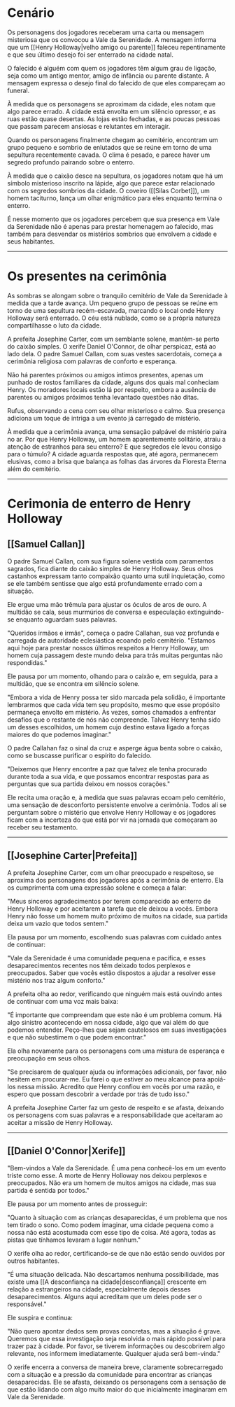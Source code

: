 # Cenário

Os personagens dos jogadores receberam uma carta ou mensagem misteriosa que os convocou a Vale da Serenidade. A mensagem informa que um [[Henry Holloway|velho amigo ou parente]] faleceu repentinamente e que seu último desejo foi ser enterrado na cidade natal.

O falecido é alguém com quem os jogadores têm algum grau de ligação, seja como um antigo mentor, amigo de infância ou parente distante. A mensagem expressa o desejo final do falecido de que eles compareçam ao funeral.

À medida que os personagens se aproximam da cidade, eles notam que algo parece errado. A cidade está envolta em um silêncio opressor, e as ruas estão quase desertas. As lojas estão fechadas, e as poucas pessoas que passam parecem ansiosas e relutantes em interagir.

Quando os personagens finalmente chegam ao cemitério, encontram um grupo pequeno e sombrio de enlutados que se reúne em torno de uma sepultura recentemente cavada. O clima é pesado, e parece haver um segredo profundo pairando sobre o enterro.

À medida que o caixão desce na sepultura, os jogadores notam que há um símbolo misterioso inscrito na lápide, algo que parece estar relacionado com os segredos sombrios da cidade. O coveiro ([[Silas Corbet]]), um homem taciturno, lança um olhar enigmático para eles enquanto termina o enterro.

É nesse momento que os jogadores percebem que sua presença em Vale da Serenidade não é apenas para prestar homenagem ao falecido, mas também para desvendar os mistérios sombrios que envolvem a cidade e seus habitantes.

---
# Os presentes na cerimônia

As sombras se alongam sobre o tranquilo cemitério de Vale da Serenidade à medida que a tarde avança. Um pequeno grupo de pessoas se reúne em torno de uma sepultura recém-escavada, marcando o local onde Henry Holloway será enterrado. O céu está nublado, como se a própria natureza compartilhasse o luto da cidade.

A prefeita Josephine Carter, com um semblante solene, mantém-se perto do caixão simples. O xerife Daniel O'Connor, de olhar perspicaz, está ao lado dela. O padre Samuel Callan, com suas vestes sacerdotais, começa a cerimônia religiosa com palavras de conforto e esperança.

Não há parentes próximos ou amigos íntimos presentes, apenas um punhado de rostos familiares da cidade, alguns dos quais mal conheciam Henry. Os moradores locais estão lá por respeito, embora a ausência de parentes ou amigos próximos tenha levantado questões não ditas.

Rufus, observando a cena com seu olhar misterioso e calmo. Sua presença adiciona um toque de intriga a um evento já carregado de mistério.

À medida que a cerimônia avança, uma sensação palpável de mistério paira no ar. Por que Henry Holloway, um homem aparentemente solitário, atraiu a atenção de estranhos para seu enterro? E que segredos ele levou consigo para o túmulo? A cidade aguarda respostas que, até agora, permanecem elusivas, como a brisa que balança as folhas das árvores da Floresta Eterna além do cemitério.


---

# Cerimonia de enterro de Henry Holloway

## [[Samuel Callan]]

O padre Samuel Callan, com sua figura solene vestida com paramentos sagrados, fica diante do caixão simples de Henry Holloway. Seus olhos castanhos expressam tanto compaixão quanto uma sutil inquietação, como se ele também sentisse que algo está profundamente errado com a situação.

Ele ergue uma mão trêmula para ajustar os óculos de aros de ouro. A multidão se cala, seus murmúrios de conversa e especulação extinguindo-se enquanto aguardam suas palavras.

"Queridos irmãos e irmãs", começa o padre Callahan, sua voz profunda e carregada de autoridade eclesiástica ecoando pelo cemitério. "Estamos aqui hoje para prestar nossos últimos respeitos a Henry Holloway, um homem cuja passagem deste mundo deixa para trás muitas perguntas não respondidas."

Ele pausa por um momento, olhando para o caixão e, em seguida, para a multidão, que se encontra em silêncio solene.

"Embora a vida de Henry possa ter sido marcada pela solidão, é importante lembrarmos que cada vida tem seu propósito, mesmo que esse propósito permaneça envolto em mistério. Às vezes, somos chamados a enfrentar desafios que o restante de nós não compreende. Talvez Henry tenha sido um desses escolhidos, um homem cujo destino estava ligado a forças maiores do que podemos imaginar."

O padre Callahan faz o sinal da cruz e asperge água benta sobre o caixão, como se buscasse purificar o espírito do falecido.

"Deixemos que Henry encontre a paz que talvez ele tenha procurado durante toda a sua vida, e que possamos encontrar respostas para as perguntas que sua partida deixou em nossos corações."

Ele recita uma oração e, à medida que suas palavras ecoam pelo cemitério, uma sensação de desconforto persistente envolve a cerimônia. Todos ali se perguntam sobre o mistério que envolve Henry Holloway e os jogadores ficam com a incerteza do que está por vir na jornada que começaram ao receber seu testamento.

---
## [[Josephine Carter|Prefeita]]

A prefeita Josephine Carter, com um olhar preocupado e respeitoso, se aproxima dos personagens dos jogadores após a cerimônia de enterro. Ela os cumprimenta com uma expressão solene e começa a falar:

"Meus sinceros agradecimentos por terem comparecido ao enterro de Henry Holloway e por aceitarem a tarefa que ele deixou a vocês. Embora Henry não fosse um homem muito próximo de muitos na cidade, sua partida deixa um vazio que todos sentem."

Ela pausa por um momento, escolhendo suas palavras com cuidado antes de continuar:

"Vale da Serenidade é uma comunidade pequena e pacífica, e esses desaparecimentos recentes nos têm deixado todos perplexos e preocupados. Saber que vocês estão dispostos a ajudar a resolver esse mistério nos traz algum conforto."

A prefeita olha ao redor, verificando que ninguém mais está ouvindo antes de continuar com uma voz mais baixa:

"É importante que compreendam que este não é um problema comum. Há algo sinistro acontecendo em nossa cidade, algo que vai além do que podemos entender. Peço-lhes que sejam cautelosos em suas investigações e que não subestimem o que podem encontrar."

Ela olha novamente para os personagens com uma mistura de esperança e preocupação em seus olhos.

"Se precisarem de qualquer ajuda ou informações adicionais, por favor, não hesitem em procurar-me. Eu farei o que estiver ao meu alcance para apoiá-los nessa missão. Acredito que Henry confiou em vocês por uma razão, e espero que possam descobrir a verdade por trás de tudo isso."

A prefeita Josephine Carter faz um gesto de respeito e se afasta, deixando os personagens com suas palavras e a responsabilidade que aceitaram ao aceitar a missão de Henry Holloway.

---
## [[Daniel O'Connor|Xerife]]

"Bem-vindos a Vale da Serenidade. É uma pena conhecê-los em um evento triste como esse. A morte de Henry Holloway nos deixou perplexos e preocupados. Não era um homem de muitos amigos na cidade, mas sua partida é sentida por todos."

Ele pausa por um momento antes de prosseguir:

"Quanto à situação com as crianças desaparecidas, é um problema que nos tem tirado o sono. Como podem imaginar, uma cidade pequena como a nossa não está acostumada com esse tipo de coisa. Até agora, todas as pistas que tínhamos levaram a lugar nenhum."

O xerife olha ao redor, certificando-se de que não estão sendo ouvidos por outros habitantes.

"É uma situação delicada. Não descartamos nenhuma possibilidade, mas existe uma [[A desconfiança na cidade|desconfiança]] crescente em relação a estrangeiros na cidade, especialmente depois desses desaparecimentos. Alguns aqui acreditam que um deles pode ser o responsável."

Ele suspira e continua:

"Não quero apontar dedos sem provas concretas, mas a situação é grave. Queremos que essa investigação seja resolvida o mais rápido possível para trazer paz à cidade. Por favor, se tiverem informações ou descobrirem algo relevante, nos informem imediatamente. Qualquer ajuda será bem-vinda."

O xerife encerra a conversa de maneira breve, claramente sobrecarregado com a situação e a pressão da comunidade para encontrar as crianças desaparecidas. Ele se afasta, deixando os personagens com a sensação de que estão lidando com algo muito maior do que inicialmente imaginaram em Vale da Serenidade.